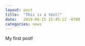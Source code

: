 ```yaml
---
layout: post
title:  "This is a test!"
date:   2019-09-15 15:45:12 -0700
categories: news
---
```


My first post!

[my-site]: https://adamschaefers.com
